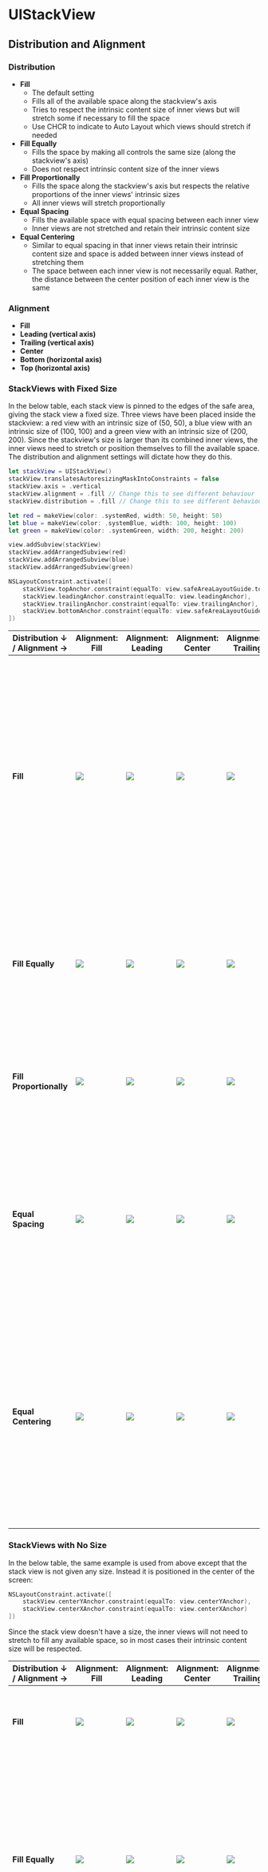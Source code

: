 # UIStackView

## Distribution and Alignment

### Distribution

* **Fill**
	* The default setting
	* Fills all of the available space along the stackview's axis
	* Tries to respect the intrinsic content size of inner views but will stretch some if necessary to fill the space
	* Use CHCR to indicate to Auto Layout which views should stretch if needed
* **Fill Equally**
	* Fills the space by making all controls the same size (along the stackview's axis)
	* Does not respect intrinsic content size of the inner views
* **Fill Proportionally**
	* Fills the space along the stackview's axis but respects the relative proportions of the inner views' intrinsic sizes
	* All inner views will stretch proportionally
* **Equal Spacing**
	* Fills the available space with equal spacing between each inner view
	* Inner views are not stretched and retain their intrinsic content size
* **Equal Centering**
	* Similar to equal spacing in that inner views retain their intrinsic content size and space is added between inner views instead of stretching them
	* The space between each inner view is not necessarily equal. Rather, the distance between the center position of each inner view is the same


### Alignment

* **Fill**
* **Leading (vertical axis)**
* **Trailing (vertical axis)**
* **Center**
* **Bottom (horizontal axis)**
* **Top (horizontal axis)**

### StackViews with Fixed Size

In the below table, each stack view is pinned to the edges of the safe area, giving the stack view a fixed size. Three views have been placed inside the stackview: a red view with an intrinsic size of (50, 50), a blue view with an intrinsic size of (100, 100) and a green view with an intrinsic size of (200, 200). Since the stackview's size is larger than its combined inner views, the inner views need to stretch or position themselves to fill the available space. The distribution and alignment settings will dictate how they do this.

```swift
let stackView = UIStackView()
stackView.translatesAutoresizingMaskIntoConstraints = false
stackView.axis = .vertical
stackView.alignment = .fill // Change this to see different behaviour
stackView.distribution = .fill // Change this to see different behaviour

let red = makeView(color: .systemRed, width: 50, height: 50)
let blue = makeView(color: .systemBlue, width: 100, height: 100)
let green = makeView(color: .systemGreen, width: 200, height: 200)

view.addSubview(stackView)
stackView.addArrangedSubview(red)
stackView.addArrangedSubview(blue)
stackView.addArrangedSubview(green)

NSLayoutConstraint.activate([
    stackView.topAnchor.constraint(equalTo: view.safeAreaLayoutGuide.topAnchor),
    stackView.leadingAnchor.constraint(equalTo: view.leadingAnchor),
    stackView.trailingAnchor.constraint(equalTo: view.trailingAnchor),
    stackView.bottomAnchor.constraint(equalTo: view.safeAreaLayoutGuide.bottomAnchor)
])
```

Distribution ↓ / Alignment → | Alignment: Fill | Alignment: Leading | Alignment: Center | Alignment: Trailing | Notes
---|---|---|---|---|---
**Fill** | ![](images/size/fill_fill.png) | ![](images/size/leading_fill.png) | ![](images/size/center_fill.png) | ![](images/size/trailing_fill.png) | The stack view overrides the intrinsic height of the red view and stretches it to fill the space. Changing the content hugging priority of the inner views would allow us to control which inner view gets stretched
**Fill Equally** | ![](images/size/fill_fillEqually.png) | ![](images/size/leading_fillEqually.png) | ![](images/size/center_fillEqually.png) | ![](images/size/trailing_fillEqually.png) | The stack view overrides the intrinsic height of all the inner views and gives them equal height to fill the space
**Fill Proportionally** | ![](images/size/fill_fillProportionally.png) | ![](images/size/leading_fillProportionally.png) | ![](images/size/center_fillProportionally.png) | ![](images/size/trailing_fillProportionally.png) | Each inner view is stretched to fill the space, but they maintain their relative proportions
**Equal Spacing** | ![](images/size/fill_equalSpacing.png) | ![](images/size/leading_equalSpacing.png) | ![](images/size/center_equalSpacing.png) | ![](images/size/trailing_equalSpacing.png) | The intrinsic height of each inner view is respected. They are positioned so that they touch the top and bottom of the stack view, with equal spacing in between.
**Equal Centering** | ![](images/size/fill_equalCentering.png) | ![](images/size/leading_equalCentering.png) | ![](images/size/center_equalCentering.png) | ![](images/size/trailing_equalCentering.png) | The intrinsic height of each inner view is respected. They are positioned so that they touch the top and bottom of the stack view, but they are spaced so that the center Y of each view is equal distance apart.

### StackViews with No Size

In the below table, the same example is used from above except that the stack view is not given any size. Instead it is positioned in the center of the screen:

```swift
NSLayoutConstraint.activate([
    stackView.centerYAnchor.constraint(equalTo: view.centerYAnchor),
    stackView.centerXAnchor.constraint(equalTo: view.centerXAnchor)
])
```

Since the stack view doesn't have a size, the inner views will not need to stretch to fill any available space, so in most cases their intrinsic content size will be respected.

Distribution ↓ / Alignment → | Alignment: Fill | Alignment: Leading | Alignment: Center | Alignment: Trailing | Notes
---|---|---|---|---|---
**Fill** | ![](images/no_size/fill_fill.png) | ![](images/no_size/leading_fill.png) | ![](images/no_size/center_fill.png) | ![](images/no_size/trailing_fill.png) | There is no extra space to fill so the inner views can maintain their intrinsic heights
**Fill Equally** | ![](images/no_size/fill_fillEqually.png) | ![](images/no_size/leading_fillEqually.png) | ![](images/no_size/center_fillEqually.png) | ![](images/no_size/trailing_fillEqually.png) | All inner views need to have the same height so some views need to shrink or stretch. By default, views will prioritize stretching over shrinking so the red and blue views stretch to match the height of the green view.
**Fill Proportionally** | ![](images/no_size/fill_fillProportionally.png) | ![](images/no_size/leading_fillProportionally.png) | ![](images/no_size/center_fillProportionally.png) | ![](images/no_size/trailing_fillProportionally.png) | There is no extra space to fill so the inner views can maintain their intrinsic heights which automatically maintains their relative proportions
**Equal Spacing** | ![](images/no_size/fill_equalSpacing.png) | ![](images/no_size/leading_equalSpacing.png) | ![](images/no_size/center_equalSpacing.png) | ![](images/no_size/trailing_equalSpacing.png) | There is no extra space to fill so each inner view can maintain their position. They have equal spacing of zero.
**Equal Centering** | ![](images/no_size/fill_equalCentering.png) | ![](images/no_size/leading_equalCentering.png) | ![](images/no_size/center_equalCentering.png) | ![](images/no_size/trailing_equalCentering.png) | Each inner view maintains its intrinsic height, but they must be positioned so that their centerY positions are equal distance apart. This results in the space between the red view and the blue view.